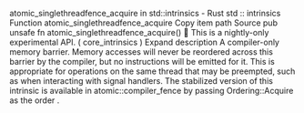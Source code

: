 atomic_singlethreadfence_acquire in std::intrinsics - Rust
std
::
intrinsics
Function
atomic_singlethreadfence_acquire
Copy item path
Source
pub unsafe fn atomic_singlethreadfence_acquire()
🔬
This is a nightly-only experimental API. (
core_intrinsics
)
Expand description
A compiler-only memory barrier.
Memory accesses will never be reordered across this barrier by the
compiler, but no instructions will be emitted for it. This is
appropriate for operations on the same thread that may be preempted,
such as when interacting with signal handlers.
The stabilized version of this intrinsic is available in
atomic::compiler_fence
by passing
Ordering::Acquire
as the
order
.